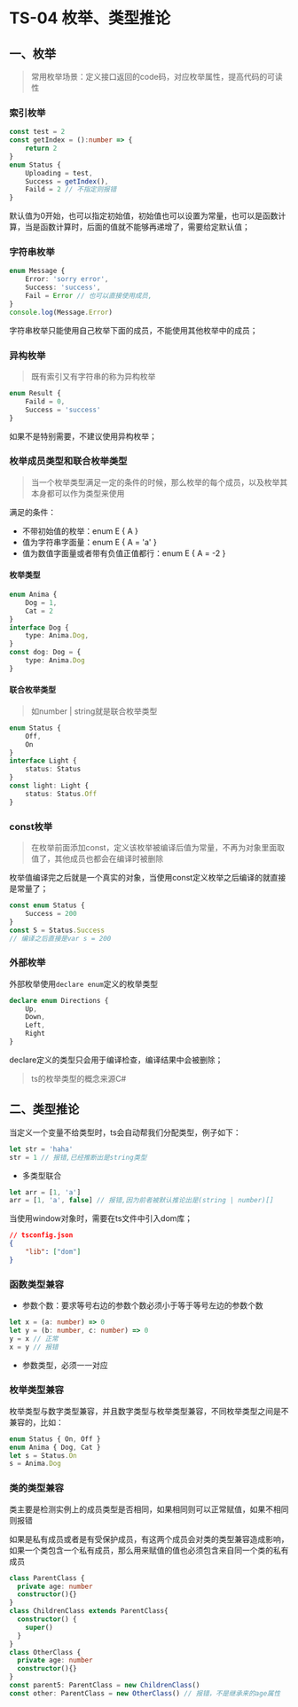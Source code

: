 # TS-04 枚举、类型推论



## 一、枚举

> 常用枚举场景：定义接口返回的code码，对应枚举属性，提高代码的可读性

### 索引枚举

```ts
const test = 2
const getIndex = ():number => {
    return 2
}
enum Status {
    Uploading = test,
    Success = getIndex(),
    Faild = 2 // 不指定则报错
}
```

默认值为0开始，也可以指定初始值，初始值也可以设置为常量，也可以是函数计算，当是函数计算时，后面的值就不能够再递增了，需要给定默认值；



### 字符串枚举

```ts
enum Message {
    Error: 'sorry error',
    Success: 'success',
    Fail = Error // 也可以直接使用成员,
}
console.log(Message.Error)
```

字符串枚举只能使用自己枚举下面的成员，不能使用其他枚举中的成员；



### 异构枚举

> 既有索引又有字符串的称为异构枚举

```ts
enum Result {
    Faild = 0,
    Success = 'success'
}
```

如果不是特别需要，不建议使用异构枚举；



### 枚举成员类型和联合枚举类型

> 当一个枚举类型满足一定的条件的时候，那么枚举的每个成员，以及枚举其本身都可以作为类型来使用

满足的条件：

* 不带初始值的枚举：enum E { A }
* 值为字符串字面量：enum E { A = 'a' }
* 值为数值字面量或者带有负值正值都行：enum E { A = -2 }

#### 枚举类型

```ts
enum Anima {
    Dog = 1,
    Cat = 2
}
interface Dog {
    type: Anima.Dog,
}
const dog: Dog = {
    type: Anima.Dog
}
```

#### 联合枚举类型

> 如number | string就是联合枚举类型

```ts
enum Status {
    Off,
    On
}
interface Light {
    status: Status
}
const light: Light {
    status: Status.Off
}
```



### const枚举

> 在枚举前面添加const，定义该枚举被编译后值为常量，不再为对象里面取值了，其他成员也都会在编译时被删除

枚举值编译完之后就是一个真实的对象，当使用const定义枚举之后编译的就直接是常量了；

```ts
const enum Status {
    Success = 200
}
const S = Status.Success
// 编译之后直接是var s = 200
```



### 外部枚举

外部枚举使用`declare enum`定义的枚举类型

```ts
declare enum Directions {
    Up,
    Down,
    Left,
    Right
}

```

declare定义的类型只会用于编译检查，编译结果中会被删除；

> ts的枚举类型的概念来源C#







## 二、类型推论

当定义一个变量不给类型时，ts会自动帮我们分配类型，例子如下：

```ts
let str = 'haha'
str = 1 // 报错,已经推断出是string类型
```

* 多类型联合

```ts
let arr = [1, 'a']
arr = [1, 'a', false] // 报错,因为前者被默认推论出是(string | number)[]
```

当使用window对象时，需要在ts文件中引入dom库；

```json
// tsconfig.json
{
    "lib": ["dom"]
}
```



### 函数类型兼容

* 参数个数：要求等号右边的参数个数必须小于等于等号左边的参数个数

```ts
let x = (a: number) => 0
let y = (b: number, c: number) => 0
y = x // 正常
x = y // 报错
```

* 参数类型，必须一一对应



### 枚举类型兼容

枚举类型与数字类型兼容，并且数字类型与枚举类型兼容，不同枚举类型之间是不兼容的，比如：

```ts
enum Status { On, Off }
enum Anima { Dog, Cat }
let s = Status.On
s = Anima.Dog
```



### 类的类型兼容

类主要是检测实例上的成员类型是否相同，如果相同则可以正常赋值，如果不相同则报错

如果是私有成员或者是有受保护成员，有这两个成员会对类的类型兼容造成影响，如果一个类包含一个私有成员，那么用来赋值的值也必须包含来自同一个类的私有成员

```ts
class ParentClass {
  private age: number
  constructor(){}
}
class ChildrenClass extends ParentClass{
  constructor() {
    super()
  }
}
class OtherClass {
  private age: number
  constructor(){}
}
const parent5: ParentClass = new ChildrenClass()
const other: ParentClass = new OtherClass() // 报错，不是继承来的age属性

```



